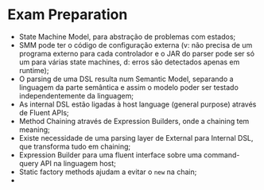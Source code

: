 # Exam Preparation

- State Machine Model, para abstração de problemas com estados;
- SMM pode ter o código de configuração externa (v: não precisa de um programa externo para cada controlador e o JAR do parser pode ser só um para várias state machines, d: erros são detectados apenas em runtime);
- O parsing de uma DSL resulta num Semantic Model, separando a linguagem da parte semântica e assim o modelo poder ser testado independentemente da linguagem;
- As internal DSL estão ligadas à host language (general purpose) através de Fluent APIs;
- Method Chaining através de Expression Builders, onde a chaining tem meaning;
- Existe necessidade de uma parsing layer de External para Internal DSL, que transforma tudo em chaining;
- Expression Builder para uma fluent interface sobre uma command-query API na linguagem host;
- Static factory methods ajudam a evitar o `new` na chain;
- 